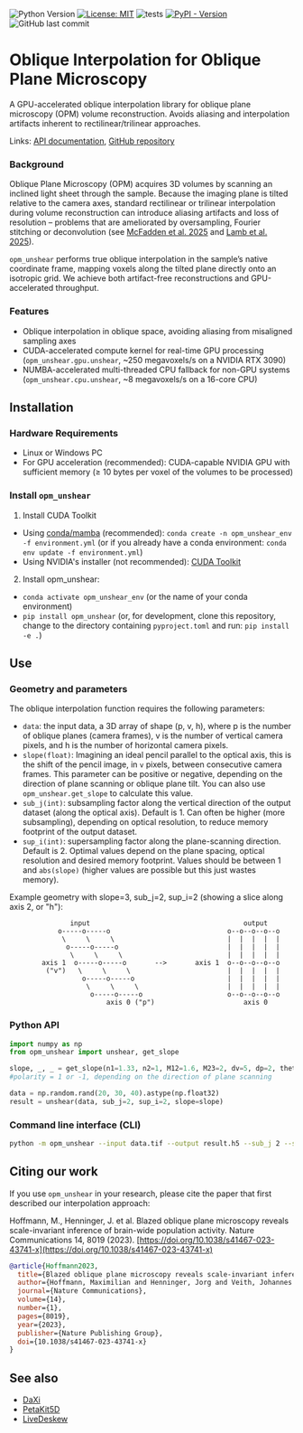 ![Python Version](https://img.shields.io/badge/python-3.9+-blue)
[![License: MIT](https://img.shields.io/badge/License-MIT-yellow.svg)](https://opensource.org/licenses/MIT)
![tests](https://github.com/danionella/opm_unshear/actions/workflows/test.yml/badge.svg)
[![PyPI - Version](https://img.shields.io/pypi/v/opm_unshear)](https://pypi.org/project/opm_unshear/)
![GitHub last commit](https://img.shields.io/github/last-commit/danionella/opm_unshear)

# Oblique Interpolation for Oblique Plane Microscopy
A GPU-accelerated oblique interpolation library for oblique plane microscopy (OPM) volume reconstruction. Avoids aliasing and interpolation artifacts inherent to rectilinear/trilinear approaches.

Links: [API documentation](http://danionella.github.io/opm_unshear), [GitHub repository](https://github.com/danionella/opm_unshear)

### Background

Oblique Plane Microscopy (OPM) acquires 3D volumes by scanning an inclined light sheet through the sample. Because the imaging plane is tilted relative to the camera axes, standard rectilinear or trilinear interpolation during volume reconstruction can introduce aliasing artifacts and loss of resolution – problems that are ameliorated by oversampling, Fourier stitching or deconvolution (see [McFadden et al. 2025](https://doi.org/10.1364/BOE.555473) and [Lamb et al. 2025](https://www.biorxiv.org/content/10.1101/2025.04.30.651458)).

`opm_unshear` performs true oblique interpolation in the sample’s native coordinate frame, mapping voxels along the tilted plane directly onto an isotropic grid. We achieve both artifact-free reconstructions and GPU-accelerated throughput.

### Features

- Oblique interpolation in oblique space, avoiding aliasing from misaligned sampling axes  
- CUDA-accelerated compute kernel for real-time GPU processing (`opm_unshear.gpu.unshear`, ~250 megavoxels/s on a NVIDIA RTX 3090)
- NUMBA-accelerated multi-threaded CPU fallback for non-GPU systems (`opm_unshear.cpu.unshear`, ~8 megavoxels/s on a 16-core CPU)

## Installation
### Hardware Requirements
- Linux or Windows PC
- For GPU acceleration (recommended): CUDA-capable NVIDIA GPU with sufficient memory (≥ 10 bytes per voxel of the volumes to be processed)

### Install `opm_unshear`

1. Install CUDA Toolkit
- Using [conda/mamba](https://github.com/conda-forge/miniforge) (recommended): `conda create -n opm_unshear_env -f environment.yml` (or if you already have a conda environment: `conda env update -f environment.yml`)
- Using NVIDIA's installer (not recommended): [CUDA Toolkit](https://developer.nvidia.com/cuda-downloads)

2. Install opm_unshear:
- `conda activate opm_unshear_env` (or the name of your conda environment)
- `pip install opm_unshear` (or, for development, clone this repository, change to the directory containing `pyproject.toml` and run: `pip install -e .`)

## Use

### Geometry and parameters

The oblique interpolation function requires the following parameters:
- `data`: the input data, a 3D array of shape (p, v, h), where p is the number of oblique planes (camera frames), v is the number of vertical camera pixels, and h is the number of horizontal camera pixels.
- `slope(float)`: Imagining an ideal pencil parallel to the optical axis, this is the shift of the pencil image, in `v` pixels, between consecutive camera frames. This parameter can be positive or negative, depending on the direction of plane scanning or oblique plane tilt. You can also use `opm_unshear.get_slope` to calculate this value.
- `sub_j(int)`: subsampling factor along the vertical direction of the output dataset (along the optical axis). Default is 1. Can often be higher (more subsampling), depending on optical resolution, to reduce memory footprint of the output dataset.
- `sup_i(int)`: supersampling factor along the plane-scanning direction. Default is 2. Optimal values depend on the plane spacing, optical resolution and desired memory footprint. Values should be between 1 and `abs(slope)` (higher values are possible but this just wastes memory).

Example geometry with slope=3, sub_j=2, sup_i=2 (showing a slice along axis 2, or "h"):
```
               input                                      output
            o-----o-----o                             o--o--o--o--o
             \     \     \                            |  |  |  |  |
              o-----o-----o                           |  |  |  |  |
               \     \     \                          |  |  |  |  |
        axis 1  o-----o-----o       -->       axis 1  o--o--o--o--o
         ("v")   \     \     \                        |  |  |  |  |
                  o-----o-----o                       |  |  |  |  |
                   \     \     \                      |  |  |  |  |
                    o-----o-----o                     o--o--o--o--o
                        axis 0 ("p")                      axis 0
```

### Python API
```python
import numpy as np
from opm_unshear import unshear, get_slope

slope, _, _ = get_slope(n1=1.33, n2=1, M12=1.6, M23=2, dv=5, dp=2, theta_sample=np.radians(30), polarity=1)
#polarity = 1 or -1, depending on the direction of plane scanning

data = np.random.rand(20, 30, 40).astype(np.float32)
result = unshear(data, sub_j=2, sup_i=2, slope=slope)
```
### Command line interface (CLI)
```bash
python -m opm_unshear --input data.tif --output result.h5 --sub_j 2 --sup_i 2 --slope 5
```

## Citing our work
If you use `opm_unshear` in your research, please cite the paper that first described our interpolation approach:

Hoffmann, M., Henninger, J. et al. Blazed oblique plane microscopy reveals scale-invariant inference of brain-wide population activity. Nature Communications 14, 8019 (2023). [https://doi.org/10.1038/s41467-023-43741-x](https://doi.org/10.1038/s41467-023-43741-x)

```bibtex
@article{Hoffmann2023,
  title={Blazed oblique plane microscopy reveals scale-invariant inference of brain-wide population activity},
  author={Hoffmann, Maximilian and Henninger, Jorg and Veith, Johannes and Richter, Lars and Judkewitz, Benjamin},
  journal={Nature Communications},
  volume={14},
  number={1},
  pages={8019},
  year={2023},
  publisher={Nature Publishing Group},
  doi={10.1038/s41467-023-43741-x}
}
```

## See also
- [DaXi](https://github.com/royerlab/daxi)
- [PetaKit5D](https://github.com/abcucberkeley/PetaKit5D)
- [LiveDeskew](https://github.com/Jrl-98/Live-Deskewing)

